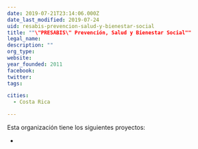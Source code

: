 ```yaml
---
date: 2019-07-21T23:14:06.000Z
date_last_modified: 2019-07-24
uid: resabis-prevencion-salud-y-bienestar-social
title: ""\"PRESABIS\" Prevención, Salud y Bienestar Social""
legal_name: 
description: ""
org_type: 
website: 
year_founded: 2011
facebook: 
twitter: 
tags:

cities: 
  - Costa Rica

---
```


Esta organización tiene los siguientes proyectos:

- [](/i/yo-propongo.html)
